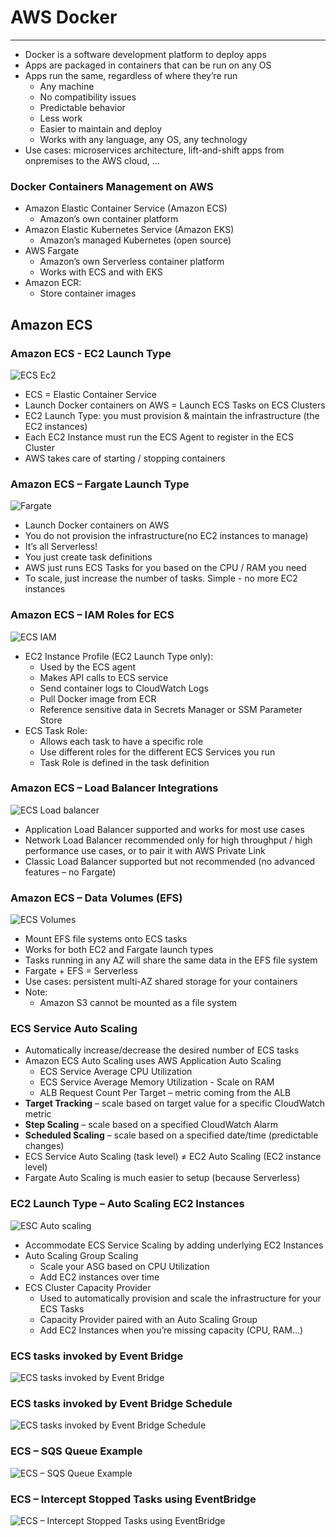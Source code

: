 # AWS Docker

---
* Docker is a software development platform to deploy apps
* Apps are packaged in containers that can be run on any OS
* Apps run the same, regardless of where they’re run
  * Any machine
  * No compatibility issues
  * Predictable behavior
  * Less work
  * Easier to maintain and deploy
  * Works with any language, any OS, any technology
* Use cases: microservices architecture, lift-and-shift apps from onpremises to the AWS cloud, …
### Docker Containers Management on AWS
* Amazon Elastic Container Service (Amazon ECS)
  * Amazon’s own container platform
* Amazon Elastic Kubernetes Service (Amazon EKS)
  * Amazon’s managed Kubernetes (open source)
* AWS Fargate
  * Amazon’s own Serverless container platform
  * Works with ECS and with EKS
* Amazon ECR:
  * Store container images
## Amazon ECS
### Amazon ECS - EC2 Launch Type
![ECS Ec2](../Image/AWS_ECS_EC2.png)
* ECS = Elastic Container Service
* Launch Docker containers on AWS = Launch ECS Tasks on ECS Clusters
* EC2 Launch Type: you must provision & maintain the infrastructure (the EC2 instances)
* Each EC2 Instance must run the ECS Agent to register in the ECS Cluster
* AWS takes care of starting / stopping containers
### Amazon ECS – Fargate Launch Type
![Fargate](../Image/AWS_ECS_Fargate.png)
* Launch Docker containers on AWS
* You do not provision the infrastructure(no EC2 instances to manage)
* It’s all Serverless!
* You just create task definitions
* AWS just runs ECS Tasks for you based on the CPU / RAM you need
* To scale, just increase the number of tasks. Simple - no more EC2 instances
### Amazon ECS – IAM Roles for ECS
![ECS IAM](../Image/ECS_IAM.png)
* EC2 Instance Profile (EC2 Launch Type only):
  * Used by the ECS agent
  * Makes API calls to ECS service
  * Send container logs to CloudWatch Logs
  * Pull Docker image from ECR
  * Reference sensitive data in Secrets Manager or SSM Parameter Store
* ECS Task Role:
  * Allows each task to have a specific role
  * Use different roles for the different ECS Services you run
  * Task Role is defined in the task definition
### Amazon ECS – Load Balancer Integrations
![ECS Load balancer](../Image/ECS_Loadbalancer.png)
* Application Load Balancer supported and works for most use cases
* Network Load Balancer recommended only for high throughput / high performance use cases, or to pair it with AWS Private Link
* Classic Load Balancer supported but not recommended (no advanced features – no Fargate)
### Amazon ECS – Data Volumes (EFS)
![ECS Volumes](../Image/ECS_data%20Volumes.png)
* Mount EFS file systems onto ECS tasks
* Works for both EC2 and Fargate launch types
* Tasks running in any AZ will share the same data in the EFS file system
* Fargate + EFS = Serverless
* Use cases: persistent multi-AZ shared storage for your containers
* Note:
  * Amazon S3 cannot be mounted as a file system
### ECS Service Auto Scaling
* Automatically increase/decrease the desired number of ECS tasks
* Amazon ECS Auto Scaling uses AWS Application Auto Scaling
  * ECS Service Average CPU Utilization
  * ECS Service Average Memory Utilization - Scale on RAM
  * ALB Request Count Per Target – metric coming from the ALB
* **Target Tracking** – scale based on target value for a specific CloudWatch metric
* **Step Scaling** – scale based on a specified CloudWatch Alarm
* **Scheduled Scaling** – scale based on a specified date/time (predictable changes)
* ECS Service Auto Scaling (task level) ≠ EC2 Auto Scaling (EC2 instance level)
* Fargate Auto Scaling is much easier to setup (because Serverless)
### EC2 Launch Type – Auto Scaling EC2 Instances
![ESC Auto scaling](../Image/ECS_Scaling.png)
* Accommodate ECS Service Scaling by adding underlying EC2 Instances
* Auto Scaling Group Scaling
  * Scale your ASG based on CPU Utilization
  * Add EC2 instances over time
* ECS Cluster Capacity Provider
  * Used to automatically provision and scale the infrastructure for your ECS Tasks
  * Capacity Provider paired with an Auto Scaling Group
  * Add EC2 Instances when you’re missing capacity (CPU, RAM…)
### ECS tasks invoked by Event Bridge
![ECS tasks invoked by Event Bridge](../Image/ECS_TaskBy_EventBridge.png)
### ECS tasks invoked by Event Bridge Schedule
![ECS tasks invoked by Event Bridge Schedule](../Image/ECS_Task_EventBridge_Schedule.png)
### ECS – SQS Queue Example
![ECS – SQS Queue Example](../Image/ECS_SQS.png)
### ECS – Intercept Stopped Tasks using EventBridge
![ECS – Intercept Stopped Tasks using EventBridge](../Image/ECS_Intercept_Stopped.png)